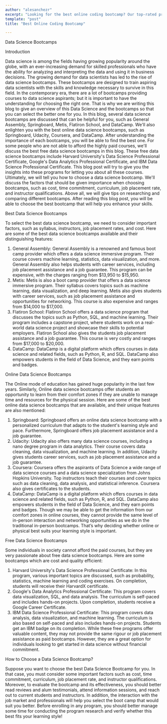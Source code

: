 ```yaml
---
author: "alesanchezr"
excerpt: "Looking for the best online coding bootcamp? Our top-rated program offers expert instruction and personalized support to help you launch your career in tech. Enroll today!"
template: "post"
title: "Best Online Coding Bootcamp"

---
```



Data Science Bootcamps

Introduction

Data science is among the fields having growing popularity around the globe, with an ever-increasing demand for skilled professionals who have the ability for analyzing and interpreting the data and using it in business decisions. The growing demand for data scientists has led to the rise of data science bootcamps. These bootcamps are designed to train aspiring data scientists with the skills and knowledge necessary to survive in this field.
In the contemporary era, there are a lot of bootcamps providing courses to data science aspirants; but it is important to have the understanding for choosing the right one. That is why we are writing this blog to give an overview of this Data Science and the bootcamps so that you can select the better one for you.
In this blog, several data science bootcamps are discussed that can be helpful for you, such as General Assembly, Springboard, Metis, Flatiron School, and DataCamp. We'll also enlighten you with the best online data science bootcamps, such as Springboard, Udacity, Coursera, and DataCamp. After understanding the importance of each bootcamps, you will be able to find the best one.
For some people who are not able to afford the highly paid courses, we'll discuss the best free data science bootcamps in this blog. These free data science bootcamps include Harvard University's Data Science Professional Certificate, Google's Data Analytics Professional Certificate, and IBM Data Science Professional Certificate. This blog post will try to give you the insights into these programs for letting you about all these courses. Ultimately, we will tell you how to choose a data science bootcamp. We'll discuss the factors that should be given importance when choosing bootcamps, such as cost, time commitment, curriculum, job placement rate, and instructor qualifications. Above all, we will give tips on researching and comparing different bootcamps.
After reading this blog post, you will be able to choose the best bootcamp that will help you enhance your skills.

Best Data Science Bootcamps

To select the best data science bootcamp, we need to consider important factors, such as syllabus, instructors, job placement rates, and cost. Here are some of the best data science bootcamps available and their distinguishing features:
1.	General Assembly: General Assembly is a renowned and famous boot camp provider which offers a data science immersive program. Their course covers machine learning, statistics, data visualization, and more. General Assembly also helps students with career services, including job placement assistance and a job guarantee. This program can be expensive, with the charges ranging from $13,950 to $15,950.
2.	Metis: Metis is also a boot camp provider that offers a data science immersive program. Their syllabus covers topics such as machine learning, data visualization, and deep learning. Metis also gives students with career services, such as job placement assistance and opportunities for networking. This course is also expensive and ranges from $14,000 to $17,000.
3.	Flatiron School: Flatiron School offers a data science program that discusses the topics such as Python, SQL, and machine learning. Their program includes a capstone project, where students work on a real-world data science project and showcase their skills to potential employers. Flatiron School also gives the students job placement assistance and a job guarantee. This course is very costly and ranges from $17,000 to $20,000.
4.	DataCamp: DataCamp is a digital platform which offers courses in data science and related fields, such as Python, R, and SQL. DataCamp also empowers students in the field of Data Science, and they earn points and badges.
 
Online Data Science Bootcamps

The Online mode of education has gained huge popularity in the last few years. Similarly, Online data science bootcamps offer students an opportunity to learn from their comfort zones if they are unable to manage time and resources for the physical session. Here are some of the best online data science bootcamps that are available, and their unique features are also mentioned:
1.	Springboard: Springboard offers an online data science bootcamp with a personalized curriculum that adapts to the student's learning style and pace. Furthermore, Springboard offers job placement assistance and a job guarantee.
2.	Udacity: Udacity also offers many data science courses, including a nano degree program in data analytics. Their course covers data cleaning, data visualization, and machine learning. In addition, Udacity gives students career services, such as job placement assistance and a job guarantee.
3.	Coursera: Coursera offers the aspirants of Data Science a wide range of data science courses and a data science specialization from Johns Hopkins University. Top instructors teach their courses and cover topics such as data cleaning, data analysis, and statistical inference. Coursera also gives certificates to the students.
4.	DataCamp: DataCamp is a digital platform which offers courses in data science and related fields, such as Python, R, and SQL. DataCamp also empowers students in the field of Data Science, and they earn points and badges.
Though we may be able to get the information from our comfort zones in online courses, they cannot provide the same level of in-person interaction and networking opportunities as we do in the traditional in-person bootcamps. That’s why deciding whether online or physical best suits your learning style is important.

Free Data Science Bootcamps

Some individuals in society cannot afford the paid courses, but they are very passionate about free data science bootcamps. Here are some bootcamps which are cost and quality efficient:
1.	Harvard University's Data Science Professional Certificate: In this program, various important topics are discussed, such as probability, statistics, machine learning and coding exercises. On completion, students will receive their HarvardX certificate.
2.	Google's Data Analytics Professional Certificate: This program covers data visualization, SQL, and data analysis. The curriculum is self-paced and includes hands-on projects. Upon completion, students receive a Google Career Certificate.
3.	IBM Data Science Professional Certificate: This program covers data analysis, data visualization, and machine learning. The curriculum is also based on self-paced and also includes hands-on projects. Students get an IBM badge on its completion.
While these free programs offer valuable content, they may not provide the same rigour or job placement assistance as paid bootcamps. However, they are a great option for individuals looking to get started in data science without financial commitment.

How to Choose a Data Science Bootcamp?

Suppose you want to choose the best Data Science Bootcamp for you. In that case, you must consider some important factors such as cost, time commitment, curriculum, job placement rate, and instructor qualifications. Moreover, to evaluate the bootcamp and its effectiveness, you should better read reviews and alum testimonials, attend information sessions, and reach out to current students and instructors. In addition, the interaction with the job market and professionals will help you select the boot camp that would suit you better. Before enrolling in any program, you should better manage some time for conducting the program research and verify whether this best fits your learning style!

